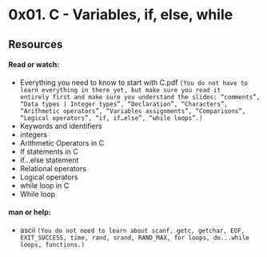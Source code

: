 # 0x01. C - Variables, if, else, while

## Resources

#### Read or watch:

   * Everything you need to know to start with C.pdf
    ````
      (You do not have to learn everything in there yet, but make sure you read it     entirely first and make sure you understand the slides: “comments”, “Data types | Integer types”, “Declaration”, “Characters”, “Arithmetic operators”, “Variables assignments”, “Comparisons”, “Logical operators”, “if, if…else”, “while loops”.)
    ````
   * Keywords and identifiers
   * integers
   * Arithmetic Operators in C
   * If statements in C
   * if…else statement
   * Relational operators
   * Logical operators
   * while loop in C
   * While loop

#### man or help:

   * ascii
    ````
     (You do not need to learn about scanf, getc, getchar, EOF, EXIT_SUCCESS, time, rand, srand, RAND_MAX, for loops, do...while loops, functions.)
    ````

